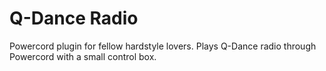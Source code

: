 # Q-Dance Radio

Powercord plugin for fellow hardstyle lovers. Plays Q-Dance radio through Powercord with a small control box.
